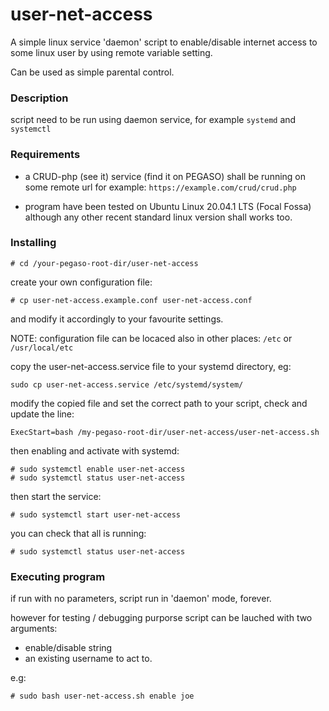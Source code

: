 # user-net-access

A simple linux service 'daemon' script to enable/disable internet
access to some linux user by using remote variable setting.

Can be used as simple parental control.

### Description

script need to be run using daemon service, for example ```systemd``` and
```systemctl```

### Requirements

* a CRUD-php (see it) service (find it on PEGASO) shall be
  running on some remote url for example:
  ```https://example.com/crud/crud.php```

* program have been tested on Ubuntu Linux 20.04.1 LTS (Focal Fossa)
  although any other recent standard linux version shall works too.

### Installing

```
# cd /your-pegaso-root-dir/user-net-access
```

create your own configuration file:
```
# cp user-net-access.example.conf user-net-access.conf
```
and modify it accordingly to your favourite settings.

NOTE: configuration file can be locaced also in other places:
      ```/etc``` or ```/usr/local/etc```

copy the user-net-access.service file to your systemd directory, eg:

```
sudo cp user-net-access.service /etc/systemd/system/
```

modify the copied file and set the correct path to your script, check and
update the line:

```
ExecStart=bash /my-pegaso-root-dir/user-net-access/user-net-access.sh
```
then enabling and activate with systemd:

```
# sudo systemctl enable user-net-access
# sudo systemctl status user-net-access
```

then start the service:

```# sudo systemctl start user-net-access```

you can check that all is running:

```# sudo systemctl status user-net-access```

### Executing program

if run with no parameters, script run in 'daemon' mode, forever.

however for testing / debugging purporse script can be lauched
with two arguments:
* enable/disable string
* an existing username to act to.

e.g:
```
# sudo bash user-net-access.sh enable joe
```

